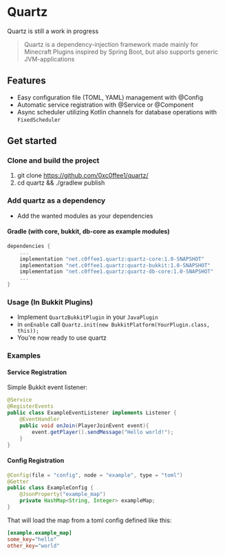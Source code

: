 # Quartz
Quartz is still a work in progress

> Quartz is a dependency-injection framework made mainly for Minecraft Plugins inspired by Spring Boot, but also supports generic JVM-applications

## Features
- Easy configuration file (TOML, YAML) management with @Config
- Automatic service registration with @Service or @Component
- Async scheduler utilizing Kotlin channels for database operations with `FixedScheduler`

## Get started
### Clone and build the project

1. git clone https://github.com/0xc0ffee1/quartz/
2. cd quartz && ./gradlew publish

### Add quartz as a dependency
- Add the wanted modules as your dependencies
#### Gradle (with core, bukkit, db-core as example modules)
```kotlin
dependencies {
    ...
    implementation "net.c0ffee1.quartz:quartz-core:1.0-SNAPSHOT"
    implementation "net.c0ffee1.quartz:quartz-bukkit:1.0-SNAPSHOT"
    implementation "net.c0ffee1.quartz:quartz-db-core:1.0-SNAPSHOT"
    ...
}
```

### Usage (In Bukkit Plugins)
- Implement `QuartzBukkitPlugin` in your `JavaPlugin`
- in `onEnable` call `Quartz.init(new BukkitPlatform(YourPlugin.class, this));`
- You're now ready to use quartz

### Examples
#### Service Registration

Simple Bukkit event listener:
```java
@Service
@RegisterEvents
public class ExampleEventListener implements Listener {
    @EventHandler
    public void onJoin(PlayerJoinEvent event){
        event.getPlayer().sendMessage("Hello world!");
    }
}
```
#### Config Registration
```java
@Config(file = "config", node = "example", type = "toml")
@Getter
public class ExampleConfig {
    @JsonProperty("example_map")
    private HashMap<String, Integer> exampleMap;
}
```
That will load the map from a toml config defined like this:
```toml
[example.example_map]
some_key="hello"
other_key="world"
```